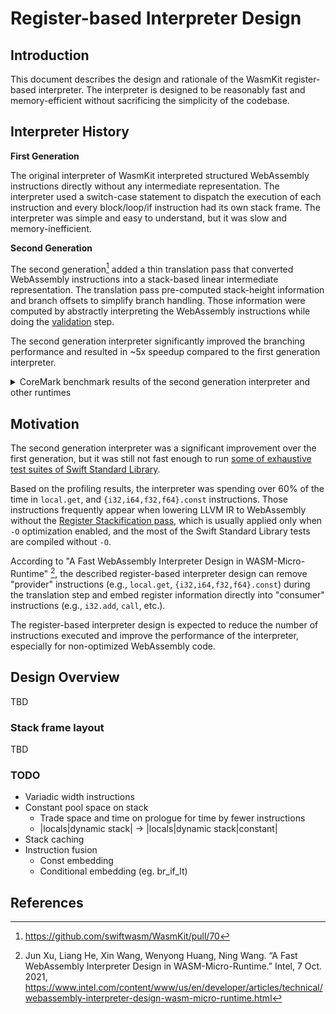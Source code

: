 # Register-based Interpreter Design

## Introduction

This document describes the design and rationale of the WasmKit register-based interpreter. The interpreter is designed to be reasonably fast and memory-efficient without sacrificing the simplicity of the codebase.

## Interpreter History

**First Generation**

The original interpreter of WasmKit interpreted structured WebAssembly instructions directly without any intermediate representation. The interpreter used a switch-case statement to dispatch the execution of each instruction and every block/loop/if instruction had its own stack frame. The interpreter was simple and easy to understand, but it was slow and memory-inefficient.

**Second Generation**

The second generation[^1] added a thin translation pass that converted WebAssembly instructions into a stack-based linear intermediate representation. The translation pass pre-computed stack-height information and branch offsets to simplify branch handling. Those information were computed by abstractly interpreting the WebAssembly instructions while doing the [validation](https://webassembly.github.io/spec/core/valid/index.html) step.

The second generation interpreter significantly improved the branching performance and resulted in ~5x speedup compared to the first generation interpreter.

<details>

<summary>CoreMark benchmark results of the second generation interpreter and other runtimes</summary>

```
===== Running CoreMark with WasmKit... =====
2K performance run parameters for coremark.
CoreMark Size    : 666
Total ticks      : 849462320
Total time (secs): 13.734364
Iterations/Sec   : 291.240274
Iterations       : 4000
Compiler version : GCCClang 18.1.2-wasi-sdk (https://github.com/llvm/llvm-project 26a1d6601d727a96f4301d0d8647b5a42760ae0c)
Compiler flags   : -O3 -D_WASI_EMULATED_PROCESS_CLOCKS -lwasi-emulated-process-clocks
Memory location  : STACK
seedcrc          : 0xe9f5
[0]crclist       : 0xe714
[0]crcmatrix     : 0x1fd7
[0]crcstate      : 0x8e3a
[0]crcfinal      : 0x65c5
Correct operation validated. See README.md for run and reporting rules.
CoreMark 1.0 : 291.240274 / GCCClang 18.1.2-wasi-sdk (https://github.com/llvm/llvm-project 26a1d6601d727a96f4301d0d8647b5a42760ae0c) -O3 -D_WASI_EMULATED_PROCESS_CLOCKS -lwasi-emulated-process-clocks    / STACK

===== Running CoreMark with wasmi... =====
2K performance run parameters for coremark.
CoreMark Size    : 666
Total ticks      : 2252434821
Total time (secs): 15.137337
Iterations/Sec   : 1321.236383
Iterations       : 20000
Compiler version : GCCClang 18.1.2-wasi-sdk (https://github.com/llvm/llvm-project 26a1d6601d727a96f4301d0d8647b5a42760ae0c)
Compiler flags   : -O3 -D_WASI_EMULATED_PROCESS_CLOCKS -lwasi-emulated-process-clocks
Memory location  : STACK
seedcrc          : 0xe9f5
[0]crclist       : 0xe714
[0]crcmatrix     : 0x1fd7
[0]crcstate      : 0x8e3a
[0]crcfinal      : 0x382f
Correct operation validated. See README.md for run and reporting rules.
CoreMark 1.0 : 1321.236383 / GCCClang 18.1.2-wasi-sdk (https://github.com/llvm/llvm-project 26a1d6601d727a96f4301d0d8647b5a42760ae0c) -O3 -D_WASI_EMULATED_PROCESS_CLOCKS -lwasi-emulated-process-clocks    / STACK

===== Running CoreMark with wasmtime... =====
2K performance run parameters for coremark.
CoreMark Size    : 666
Total ticks      : 170628066
Total time (secs): 17.350497
Iterations/Sec   : 11527.047157
Iterations       : 200000
Compiler version : GCCClang 18.1.2-wasi-sdk (https://github.com/llvm/llvm-project 26a1d6601d727a96f4301d0d8647b5a42760ae0c)
Compiler flags   : -O3 -D_WASI_EMULATED_PROCESS_CLOCKS -lwasi-emulated-process-clocks
Memory location  : STACK
seedcrc          : 0xe9f5
[0]crclist       : 0xe714
[0]crcmatrix     : 0x1fd7
[0]crcstate      : 0x8e3a
[0]crcfinal      : 0x4983
Correct operation validated. See README.md for run and reporting rules.
CoreMark 1.0 : 11527.047157 / GCCClang 18.1.2-wasi-sdk (https://github.com/llvm/llvm-project 26a1d6601d727a96f4301d0d8647b5a42760ae0c) -O3 -D_WASI_EMULATED_PROCESS_CLOCKS -lwasi-emulated-process-clocks    / STACK
```

</details>


## Motivation

The second generation interpreter was a significant improvement over the first generation, but it was still not fast enough to run [some of exhaustive test suites of Swift Standard Library](https://github.com/swiftlang/swift/tree/main/test/stdlib).

Based on the profiling results, the interpreter was spending over 60% of the time in `local.get`, and `{i32,i64,f32,f64}.const` instructions. Those instructions frequently appear when lowering LLVM IR to WebAssembly without the [Register Stackification pass](https://github.com/llvm/llvm-project/blob/llvmorg-18.1.8/llvm/lib/Target/WebAssembly/WebAssemblyRegStackify.cpp), which is usually applied only when `-O` optimization enabled, and the most of the Swift Standard Library tests are compiled without `-O`.

According to "A Fast WebAssembly Interpreter Design in WASM-Micro-Runtime" [^2], the described register-based interpreter design can remove "provider" instructions (e.g., `local.get`, `{i32,i64,f32,f64}.const`) during the translation step and embed register information directly into "consumer" instructions (e.g., `i32.add`, `call`, etc.).

The register-based interpreter design is expected to reduce the number of instructions executed and improve the performance of the interpreter, especially for non-optimized WebAssembly code.

## Design Overview

TBD

### Stack frame layout

TBD


### TODO

- Variadic width instructions
- Constant pool space on stack
  - Trade space and time on prologue for time by fewer instructions
  - |locals|dynamic stack| -> |locals|dynamic stack|constant|
- Stack caching
- Instruction fusion
  - Const embedding
  - Conditional embedding (eg. br_if_lt)

## References

[^1]: https://github.com/swiftwasm/WasmKit/pull/70
[^2]: Jun Xu, Liang He, Xin Wang, Wenyong Huang, Ning Wang. “A Fast WebAssembly Interpreter Design in WASM-Micro-Runtime.” Intel, 7 Oct. 2021, https://www.intel.com/content/www/us/en/developer/articles/technical/webassembly-interpreter-design-wasm-micro-runtime.html
[^3]: [Baseline Compilation in Wasmtime](https://github.com/bytecodealliance/rfcs/blob/de8616ba2fe01f3e94467a0f6ef3e4195c274334/accepted/wasmtime-baseline-compilation.md)
